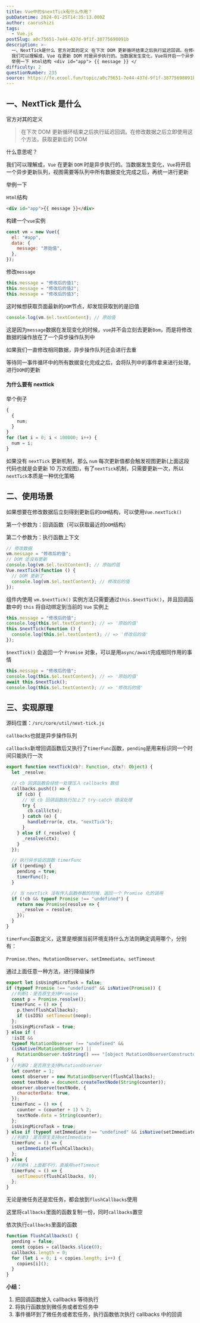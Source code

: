 ```yaml
---
title: Vue中的$nextTick有什么作用？
pubDatetime: 2024-01-25T14:35:13.000Z
author: caorushizi
tags:
  - Vue.js
postSlug: a0c75651-7e44-437d-9f1f-38775698091b
description: >-
  一、NextTick是什么 官方对其的定义 在下次 DOM 更新循环结束之后执行延迟回调。在修改数据之后立即使用这个方法，获取更新后的 DOM 什么意思呢？
  我们可以理解成，Vue 在更新 DOM 时是异步执行的。当数据发生变化，Vue将开启一个异步更新队列，视图需要等队列中所有数据变化完成之后，再统一进行更新
  举例一下 Html结构 <div id="app"> {{ message }} </
difficulty: 2
questionNumber: 235
source: https://fe.ecool.fun/topic/a0c75651-7e44-437d-9f1f-38775698091b
---
```


## 一、NextTick 是什么

官方对其的定义

> 在下次 DOM 更新循环结束之后执行延迟回调。在修改数据之后立即使用这个方法，获取更新后的 DOM

什么意思呢？

我们可以理解成，`Vue` 在更新 `DOM` 时是异步执行的。当数据发生变化，`Vue`将开启一个异步更新队列，视图需要等队列中所有数据变化完成之后，再统一进行更新

举例一下

`Html`结构

```html
<div id="app">{{ message }}</div>
```

构建一个`vue`实例

```js
const vm = new Vue({
  el: "#app",
  data: {
    message: "原始值",
  },
});
```

修改`message`

```js
this.message = "修改后的值1";
this.message = "修改后的值2";
this.message = "修改后的值3";
```

这时候想获取页面最新的`DOM`节点，却发现获取到的是旧值

```js
console.log(vm.$el.textContent); // 原始值
```

这是因为`message`数据在发现变化的时候，`vue`并不会立刻去更新`Dom`，而是将修改数据的操作放在了一个异步操作队列中

如果我们一直修改相同数据，异步操作队列还会进行去重

等待同一事件循环中的所有数据变化完成之后，会将队列中的事件拿来进行处理，进行`DOM`的更新

#### 为什么要有 nexttick

举个例子

```js
{
  {
    num;
  }
}
for (let i = 0; i < 100000; i++) {
  num = i;
}
```

如果没有 `nextTick` 更新机制，那么 `num` 每次更新值都会触发视图更新(上面这段代码也就是会更新 10 万次视图)，有了`nextTick`机制，只需要更新一次，所以`nextTick`本质是一种优化策略

## 二、使用场景

如果想要在修改数据后立刻得到更新后的`DOM`结构，可以使用`Vue.nextTick()`

第一个参数为：回调函数（可以获取最近的`DOM`结构）

第二个参数为：执行函数上下文

```js
// 修改数据
vm.message = "修改后的值";
// DOM 还没有更新
console.log(vm.$el.textContent); // 原始的值
Vue.nextTick(function () {
  // DOM 更新了
  console.log(vm.$el.textContent); // 修改后的值
});
```

组件内使用 `vm.$nextTick()` 实例方法只需要通过`this.$nextTick()`，并且回调函数中的 `this` 将自动绑定到当前的 `Vue` 实例上

```js
this.message = "修改后的值";
console.log(this.$el.textContent); // => '原始的值'
this.$nextTick(function () {
  console.log(this.$el.textContent); // => '修改后的值'
});
```

`$nextTick()` 会返回一个 `Promise` 对象，可以是用`async/await`完成相同作用的事情

```js
this.message = "修改后的值";
console.log(this.$el.textContent); // => '原始的值'
await this.$nextTick();
console.log(this.$el.textContent); // => '修改后的值'
```

## 三、实现原理

源码位置：`/src/core/util/next-tick.js`

`callbacks`也就是异步操作队列

`callbacks`新增回调函数后又执行了`timerFunc`函数，`pending`是用来标识同一个时间只能执行一次

```js
export function nextTick(cb?: Function, ctx?: Object) {
  let _resolve;

  // cb 回调函数会经统一处理压入 callbacks 数组
  callbacks.push(() => {
    if (cb) {
      // 给 cb 回调函数执行加上了 try-catch 错误处理
      try {
        cb.call(ctx);
      } catch (e) {
        handleError(e, ctx, "nextTick");
      }
    } else if (_resolve) {
      _resolve(ctx);
    }
  });

  // 执行异步延迟函数 timerFunc
  if (!pending) {
    pending = true;
    timerFunc();
  }

  // 当 nextTick 没有传入函数参数的时候，返回一个 Promise 化的调用
  if (!cb && typeof Promise !== "undefined") {
    return new Promise(resolve => {
      _resolve = resolve;
    });
  }
}
```

`timerFunc`函数定义，这里是根据当前环境支持什么方法则确定调用哪个，分别有：

`Promise.then`、`MutationObserver`、`setImmediate`、`setTimeout`

通过上面任意一种方法，进行降级操作

```js
export let isUsingMicroTask = false;
if (typeof Promise !== "undefined" && isNative(Promise)) {
  //判断1：是否原生支持Promise
  const p = Promise.resolve();
  timerFunc = () => {
    p.then(flushCallbacks);
    if (isIOS) setTimeout(noop);
  };
  isUsingMicroTask = true;
} else if (
  !isIE &&
  typeof MutationObserver !== "undefined" &&
  (isNative(MutationObserver) ||
    MutationObserver.toString() === "[object MutationObserverConstructor]")
) {
  //判断2：是否原生支持MutationObserver
  let counter = 1;
  const observer = new MutationObserver(flushCallbacks);
  const textNode = document.createTextNode(String(counter));
  observer.observe(textNode, {
    characterData: true,
  });
  timerFunc = () => {
    counter = (counter + 1) % 2;
    textNode.data = String(counter);
  };
  isUsingMicroTask = true;
} else if (typeof setImmediate !== "undefined" && isNative(setImmediate)) {
  //判断3：是否原生支持setImmediate
  timerFunc = () => {
    setImmediate(flushCallbacks);
  };
} else {
  //判断4：上面都不行，直接用setTimeout
  timerFunc = () => {
    setTimeout(flushCallbacks, 0);
  };
}
```

无论是微任务还是宏任务，都会放到`flushCallbacks`使用

这里将`callbacks`里面的函数复制一份，同时`callbacks`置空

依次执行`callbacks`里面的函数

```js
function flushCallbacks() {
  pending = false;
  const copies = callbacks.slice(0);
  callbacks.length = 0;
  for (let i = 0; i < copies.length; i++) {
    copies[i]();
  }
}
```

**小结：**

1. 把回调函数放入 callbacks 等待执行
2. 将执行函数放到微任务或者宏任务中
3. 事件循环到了微任务或者宏任务，执行函数依次执行 callbacks 中的回调
